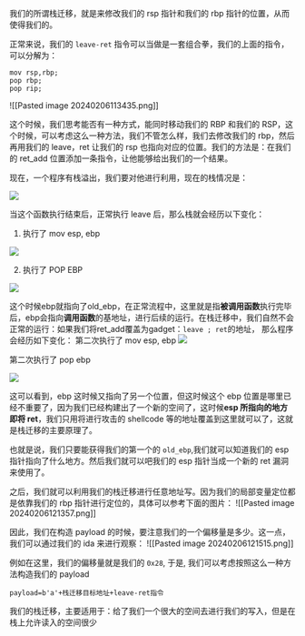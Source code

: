 我们的所谓栈迁移，就是来修改我们的 rsp 指针和我们的 rbp 指针的位置，从而使得我们的。

正常来说，我们的 `leave-ret` 指令可以当做是一套组合拳，我们的上面的指令，可以分解为：
```
mov rsp,rbp;
pop rbp;
pop rip;
```


![[Pasted image 20240206113435.png]]


这个时候，我们思考能否有一种方式，能同时移动我们的 RBP 和我们的 RSP，这个时候，可以考虑这么一种方法，我们不管怎么样，我们去修改我们的 rbp，然后再用我们的 leave，ret 让我们的 rsp 也指向对应的位置。我们的方法是：在我们的 ret_add 位置添加一条指令，让他能够给出我们的一个结果。

现在，一个程序有栈溢出，我们要对他进行利用，现在的栈情况是：

![](https://pic4.zhimg.com/80/v2-d105b03773cfbbaebf747fdf1cc2988b_720w.webp)

当这个函数执行结束后，正常执行 leave 后，那么栈就会经历以下变化：
1. 执行了 mov esp, ebp

![](https://pic3.zhimg.com/80/v2-e9ff51ad32b4f826b9ad2dd68c6cbf9e_720w.webp)

2. 执行了 POP EBP

![](https://pic3.zhimg.com/80/v2-d8533de14a912c73bd5c23c412da5ed6_720w.webp)


这个时候ebp就指向了old_ebp，在正常流程中，这里就是指**被调用函数**执行完毕后，ebp会指向**调用函数**的基地址，进行后续的运行。在栈迁移中，我们自然不会正常的运行：如果我们将ret_add覆盖为gadget：`leave ; ret`的地址， 那么程序会经历如下变化：
第二次执行了 mov esp, ebp
![](https://pic2.zhimg.com/80/v2-0fb0c8df2a032986ca972e2591087e11_720w.webp)

第二次执行了 pop ebp

![](https://pic1.zhimg.com/80/v2-ec35206dde5478f35e1bb25a7965c64c_720w.webp)



这可以看到，ebp 这时候又指向了另一个位置，但这时候这个 ebp 位置是哪里已经不重要了，因为我们已经构建出了一个新的空间了，这时候**esp 所指向的地方即将 ret**，我们只用将进行攻击的 shellcode 等的地址覆盖到这里就可以了，这就是栈迁移的主要原理了。


也就是说，我们只要能获得我们的第一个的 `old_ebp`,我们就可以知道我们的 esp 指针指向了什么地方。然后我们就可以吧我们的 esp 指针当成一个新的 ret 漏洞来使用了。



之后，我们就可以利用我们的栈迁移进行任意地址写。因为我们的局部变量定位都是依靠我们的 rbp 指针进行定位的，具体可以参考下面的图片：
![[Pasted image 20240206121357.png]]

因此，我们在构造 payload 的时候，要注意我们的一个偏移量是多少。这一点，我们可以通过我们的 ida 来进行观察：
![[Pasted image 20240206121515.png]]

例如在这里，我们的偏移量就是我们的 `0x28`,
于是, 我们可以考虑按照这么一种方法构造我们的 payload
```
payload=b'a'+栈迁移目标地址+leave-ret指令
```

我们的栈迁移，主要适用于：给了我们一个很大的空间去进行我们的写入，但是在栈上允许读入的空间很少
